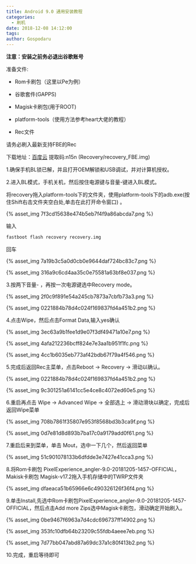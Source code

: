 ```yaml
---
title: Android 9.0 通用安装教程
categories:
  - 刷机
date: 2018-12-08 14:12:00
tags:
author: Gospodaru
---
```



**注意：安装之前务必退出谷歌账号**

准备文件:

*  Rom卡刷包（这里以Pe为例）

*  谷歌套件(GAPPS)

*  Magisk卡刷包(用于ROOT)

*  platform-tools（使用方法参考heart大佬的教程）

*  Rec文件

请务必刷入最新支持FBE的Rec

下载地址：[百度云](https://pan.baidu.com/s/112OsDSGCA6iGsHXtB3_YIg) 提取码:n15n (Recovery/recovery_FBE.img)

1.确保手机BL锁已解，并且打开OEM解锁和USB调试，并对计算机授权。

2.进入BL模式，手机关机，然后按住电源键与音量-键进入BL模式。

将recovery拖入platform-tools下的文件夹，使用platform-tools下的adb.exe(按住Shift右击文件夹空白处,单击在此打开命令窗口)
。

{% asset_img 7f3cd15638e474b5eb7f4f9a86abcda7.png  %}

输入

```bash
fastboot flash recovery recovery.img
```

回车

{% asset_img 7a19b3c5a0d0cb0e9644daf724bc83c7.png  %}

{% asset_img 316a9c6cd4aa35c0e75581a63bf8e037.png  %}

3.按两下音量- ，再按一次电源键选中Recovery mode。

{% asset_img 2f0c9f891e54a245cb7873a7cbfb73a3.png  %}

{% asset_img 0221884b78d4c024f169837fd4a451b2.png  %}

4.点击Wipe，然后点击Format Data,输入yes确认

{% asset_img 3ec63a9b1fee1d9e07f3df49471a10e7.png  %}

{% asset_img 4afa212236bcff824e7e3aa1b951f1fc.png  %}

{% asset_img 4cc1b6035eb773af42bdb67f79a4f546.png  %}

5.完成后返回Rec主菜单，点击Reboot → Recovery → 滑动以确认。

{% asset_img 0221884b78d4c024f169837fd4a451b2.png  %}

{% asset_img 9c301251a6141cc5e4ce8c4072ed60e5.png  %}

6.重启再点击 Wipe → Advanced Wipe → 全部选上 → 滑动滑块以确定，完成后返回Wipe菜单

{% asset_img 708b7861f35807e953f8568bd3b3ca9f.png  %}

{% asset_img 0d7e81d8d893b7ba17c0a9179add0f61.png  %}

7.重启后来到菜单，单击 Mout，选中一下几个，然后返回菜单

{% asset_img 51c901078133b6dfdde3e7427e41cca3.png  %}

8.将Rom卡刷包 PixelExperience_angler-9.0-20181205-1457-OFFICIAL，Makisk卡刷包 Magisk-v17.2拖入手机存储中的TWRP文件夹

{% asset_img dfaeaca51b65966e6c490326126f36f4.png  %}

9.单击Install,先选中Rom卡刷包PixelExperience_angler-9.0-20181205-1457-OFFICIAL，然后点击Add more Zips选中Magisk卡刷包，滑动确定开始刷入。

{% asset_img 0be9467f6963a7d4cdc696737ff14902.png  %}

{% asset_img 353fc10dfb64b23209c55fdb4aeee7eb.png  %}

{% asset_img 7d77bb047abd87a69dc37a1c80f413b2.png  %}

10.完成，重启等待即可
